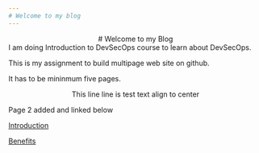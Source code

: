 ```yaml
---
# Welcome to my blog
---
```

<center># Welcome to my Blog</center>
I am doing Introduction to DevSecOps course to learn about DevSecOps.

This is my assignment to build multipage web site on github.

It has to be mininmum five pages.

<center>This line line is test text align to center</center>

Page 2 added and linked below 

[Introduction](Page2.md)

[Benefits](Page3.md)
